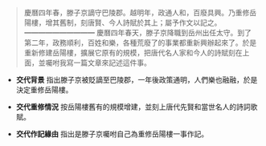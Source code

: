 > 慶曆四年春，滕子京謫守巴陵郡。越明年，政通人和，百廢具興。乃重修岳陽樓，增其舊制，刻唐賢、今人詩賦於其上；屬予作文以記之。
> ━━━━━━━━━━
> 慶曆四年春天，滕子京降職到岳州出任太守。到了第二年，政務順利，百姓和樂，各種荒廢了的事業都重新興辦起來了。於是重新修建岳陽樓，擴展它原有的規模，把唐代名人家和今人的詩賦刻在上面，並囑咐我寫一篇文章來記述這件事。

- **交代背景**
  指出滕子京被貶謫至巴陵郡，一年後政策通明，人們樂也融融，於是決定重修岳陽樓。

- **交代重修情況**
  按岳陽樓舊有的規模增建，並刻上唐代先賢和當世名人的詩詞歌賦。

- **交代作記緣由**
  指出是滕子京囑咐自己為重修岳陽樓一事作記。

